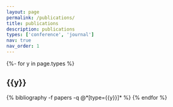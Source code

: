 ```yaml
---
layout: page
permalink: /publications/
title: publications
description: publications
types: ['conference', 'journal']
nav: true
nav_order: 1
---
```

<!-- _pages/publications.md -->
<div class="publications">

{%- for y in page.types %}
  <h2 class="type">{{y}}</h2>
  {% bibliography -f papers -q @*[type={{y}}]* %}
{% endfor %}

</div>